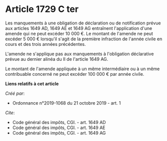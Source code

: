 # Article 1729 C ter

Les manquements à une obligation de déclaration ou de notification prévue aux articles 1649 AD, 1649 AE et 1649 AG entraînent
l'application d'une amende qui ne peut excéder 10 000 €. Le montant de l'amende ne peut excéder 5 000 € lorsqu'il s'agit de
la première infraction de l'année civile en cours et des trois années précédentes. 

L'amende ne s'applique pas aux manquements à l'obligation déclarative prévue au dernier alinéa du II de l'article 1649 AG. 

Le montant de l'amende appliquée à un même intermédiaire ou à un même contribuable concerné ne peut excéder 100 000 € par
année civile.

**Liens relatifs à cet article**

_Créé par_:

  - Ordonnance n°2019-1068 du 21 octobre 2019 - art. 1

_Cite_:

  - Code général des impôts, CGI. - art. 1649 AD
  - Code général des impôts, CGI. - art. 1649 AE
  - Code général des impôts, CGI. - art. 1649 AG
